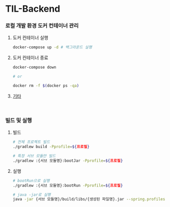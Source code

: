 # TIL-Backend

### 로컬 개발 환경 도커 컨테이너 관리
1. 도커 컨테이너 실행
    ```bash
    docker-compose up -d # 백그라운드 실행
    ```
2. 도커 컨테이너 종료
    ```bash
   docker-compose down
   
   # or
   
   docker rm -f $(docker ps -qa)
    ```
3. [기타](https://soma-til.notion.site/docker-compose-825a0b390a0b470baf6afd87e3213f73)

<br>

### 빌드 및 실행

1. 빌드
    ```bash
    # 전체 프로젝트 빌드
    ./gradlew build -Pprofile=${프로필}
    
    # 특정 서브 모듈만 빌드
    ./gradlew :{서브 모듈명}:bootJar -Pprofile=${프로필}
    ```
2. 실행
    ```bash
    # bootRun으로 실행
    ./gradlew :{서브 모듈명}:bootRun -Pprofile=${프로필}
    
    # java -jar로 실행
    java -jar {서브 모듈명}/build/libs/{생성된 파일명}.jar --spring.profiles.active=${프로필} --spring.config.location=./configs/api/
    ```

